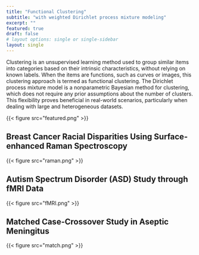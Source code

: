 ```yaml
---
title: "Functional Clustering"
subtitle: "with weighted Dirichlet process mixture modeling"
excerpt: ""
featured: true
draft: false
# layout options: single or single-sidebar
layout: single
---
```


Clustering is an unsupervised learning method used to group similar items into categories based on their intrinsic characteristics, without relying on known labels. When the items are functions, such as curves or images, this clustering approach is termed as functional clustering. The Dirichlet process mixture model is a nonparametric Bayesian method for clustering, which does not require any prior assumptions about the number of clusters. This flexibility proves beneficial in real-world scenarios, particularly when dealing with large and heterogeneous datasets.

{{< figure src="featured.png" >}}


## Breast Cancer Racial Disparities Using Surface-enhanced Raman Spectroscopy

{{< figure src="raman.png" >}}

## Autism Spectrum Disorder (ASD) Study through fMRI Data

{{< figure src="fMRI.png" >}}

## Matched Case-Crossover Study in Aseptic Meningitus

{{< figure src="match.png" >}}